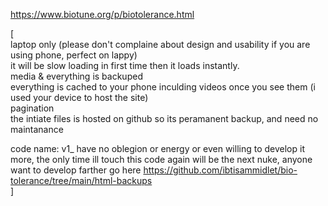 https://www.biotune.org/p/biotolerance.html  

[  
laptop only (please don't complaine about design and usability if you are using phone, perfect on lappy)  
it will be slow loading in first time then it loads instantly.  
media & everything is backuped  
everything is cached to your phone inculding videos once you see them (i used your device to host the site)  
pagination  
the intiate files is hosted on github so its peramanent backup, and need no maintanance  
  
code name: v1_ have no oblegion or energy or even willing to develop it more, the only time ill touch this code again will be the next nuke, anyone want to develop farther go here https://github.com/ibtisammidlet/bio-tolerance/tree/main/html-backups  
]  